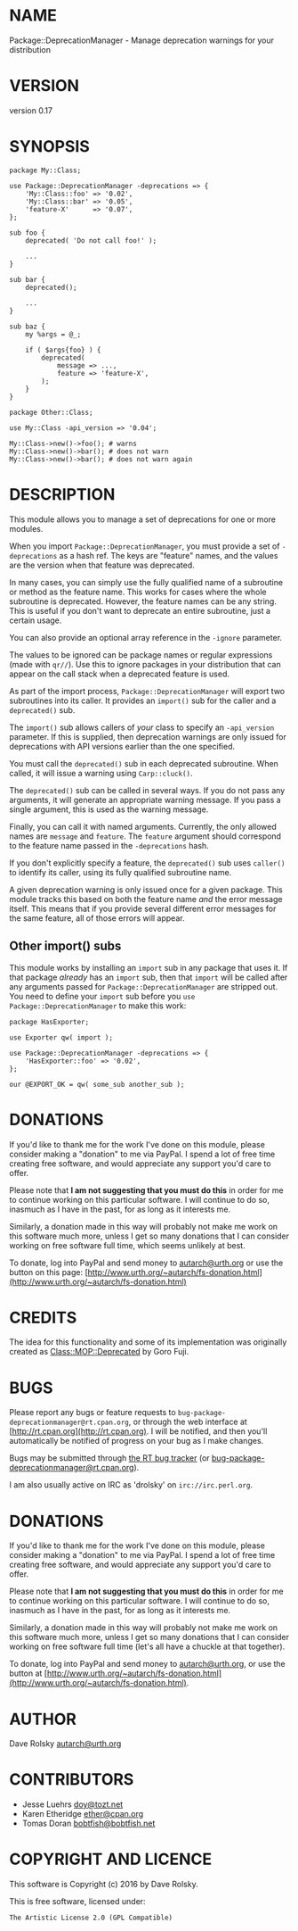 # NAME

Package::DeprecationManager - Manage deprecation warnings for your distribution

# VERSION

version 0.17

# SYNOPSIS

    package My::Class;

    use Package::DeprecationManager -deprecations => {
        'My::Class::foo' => '0.02',
        'My::Class::bar' => '0.05',
        'feature-X'      => '0.07',
    };

    sub foo {
        deprecated( 'Do not call foo!' );

        ...
    }

    sub bar {
        deprecated();

        ...
    }

    sub baz {
        my %args = @_;

        if ( $args{foo} ) {
            deprecated(
                message => ...,
                feature => 'feature-X',
            );
        }
    }

    package Other::Class;

    use My::Class -api_version => '0.04';

    My::Class->new()->foo(); # warns
    My::Class->new()->bar(); # does not warn
    My::Class->new()->bar(); # does not warn again

# DESCRIPTION

This module allows you to manage a set of deprecations for one or more modules.

When you import `Package::DeprecationManager`, you must provide a set of
`-deprecations` as a hash ref. The keys are "feature" names, and the values
are the version when that feature was deprecated.

In many cases, you can simply use the fully qualified name of a subroutine or
method as the feature name. This works for cases where the whole subroutine is
deprecated. However, the feature names can be any string. This is useful if
you don't want to deprecate an entire subroutine, just a certain usage.

You can also provide an optional array reference in the `-ignore`
parameter.

The values to be ignored can be package names or regular expressions (made
with `qr//`).  Use this to ignore packages in your distribution that can
appear on the call stack when a deprecated feature is used.

As part of the import process, `Package::DeprecationManager` will export two
subroutines into its caller. It provides an `import()` sub for the caller and a
`deprecated()` sub.

The `import()` sub allows callers of _your_ class to specify an `-api_version`
parameter. If this is supplied, then deprecation warnings are only issued for
deprecations with API versions earlier than the one specified.

You must call the `deprecated()` sub in each deprecated subroutine. When
called, it will issue a warning using `Carp::cluck()`.

The `deprecated()` sub can be called in several ways. If you do not pass any
arguments, it will generate an appropriate warning message. If you pass a
single argument, this is used as the warning message.

Finally, you can call it with named arguments. Currently, the only allowed
names are `message` and `feature`. The `feature` argument should correspond
to the feature name passed in the `-deprecations` hash.

If you don't explicitly specify a feature, the `deprecated()` sub uses
`caller()` to identify its caller, using its fully qualified subroutine name.

A given deprecation warning is only issued once for a given package. This
module tracks this based on both the feature name _and_ the error message
itself. This means that if you provide several different error messages for
the same feature, all of those errors will appear.

## Other import() subs

This module works by installing an `import` sub in any package that uses
it. If that package _already_ has an `import` sub, then that `import` will
be called after any arguments passed for `Package::DeprecationManager` are
stripped out. You need to define your `import` sub before you `use
Package::DeprecationManager` to make this work:

    package HasExporter;

    use Exporter qw( import );

    use Package::DeprecationManager -deprecations => {
        'HasExporter::foo' => '0.02',
    };

    our @EXPORT_OK = qw( some_sub another_sub );

# DONATIONS

If you'd like to thank me for the work I've done on this module, please
consider making a "donation" to me via PayPal. I spend a lot of free time
creating free software, and would appreciate any support you'd care to offer.

Please note that **I am not suggesting that you must do this** in order
for me to continue working on this particular software. I will
continue to do so, inasmuch as I have in the past, for as long as it
interests me.

Similarly, a donation made in this way will probably not make me work on this
software much more, unless I get so many donations that I can consider working
on free software full time, which seems unlikely at best.

To donate, log into PayPal and send money to autarch@urth.org or use the
button on this page: [http://www.urth.org/~autarch/fs-donation.html](http://www.urth.org/~autarch/fs-donation.html)

# CREDITS

The idea for this functionality and some of its implementation was originally
created as [Class::MOP::Deprecated](https://metacpan.org/pod/Class::MOP::Deprecated) by Goro Fuji.

# BUGS

Please report any bugs or feature requests to
`bug-package-deprecationmanager@rt.cpan.org`, or through the web interface at
[http://rt.cpan.org](http://rt.cpan.org).  I will be notified, and then you'll automatically be
notified of progress on your bug as I make changes.

Bugs may be submitted through [the RT bug tracker](http://rt.cpan.org/Public/Dist/Display.html?Name=Package-DeprecationManager)
(or [bug-package-deprecationmanager@rt.cpan.org](mailto:bug-package-deprecationmanager@rt.cpan.org)).

I am also usually active on IRC as 'drolsky' on `irc://irc.perl.org`.

# DONATIONS

If you'd like to thank me for the work I've done on this module, please
consider making a "donation" to me via PayPal. I spend a lot of free time
creating free software, and would appreciate any support you'd care to offer.

Please note that **I am not suggesting that you must do this** in order for me
to continue working on this particular software. I will continue to do so,
inasmuch as I have in the past, for as long as it interests me.

Similarly, a donation made in this way will probably not make me work on this
software much more, unless I get so many donations that I can consider working
on free software full time (let's all have a chuckle at that together).

To donate, log into PayPal and send money to autarch@urth.org, or use the
button at [http://www.urth.org/~autarch/fs-donation.html](http://www.urth.org/~autarch/fs-donation.html).

# AUTHOR

Dave Rolsky <autarch@urth.org>

# CONTRIBUTORS

- Jesse Luehrs <doy@tozt.net>
- Karen Etheridge <ether@cpan.org>
- Tomas Doran <bobtfish@bobtfish.net>

# COPYRIGHT AND LICENCE

This software is Copyright (c) 2016 by Dave Rolsky.

This is free software, licensed under:

    The Artistic License 2.0 (GPL Compatible)
